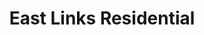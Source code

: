 ---
title: "East Links Residential"
url: /clacton-on-sea/east-links-residential/
shop: estate agent
---